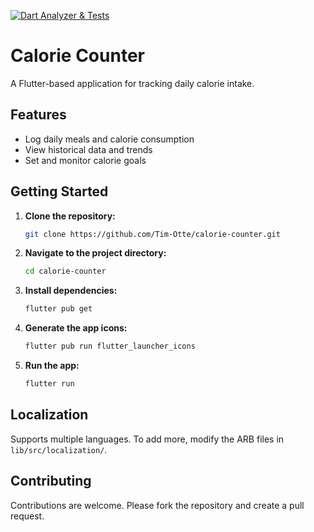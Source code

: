 [![Dart Analyzer & Tests](https://github.com/Tim-Otte/calorie-counter/actions/workflows/dart.yml/badge.svg)](https://github.com/Tim-Otte/calorie-counter/actions/workflows/dart.yml)

# Calorie Counter

A Flutter-based application for tracking daily calorie intake.

## Features

- Log daily meals and calorie consumption
- View historical data and trends
- Set and monitor calorie goals

## Getting Started

1. **Clone the repository:**
   ```bash
   git clone https://github.com/Tim-Otte/calorie-counter.git
   ```

2. **Navigate to the project directory:**
   ```bash
   cd calorie-counter
   ```

3. **Install dependencies:**
   ```bash
   flutter pub get
   ```

4. **Generate the app icons:**
   ```bash
   flutter pub run flutter_launcher_icons
   ```

5. **Run the app:**
   ```bash
   flutter run
   ```

## Localization
Supports multiple languages. To add more, modify the ARB files in `lib/src/localization/`.

## Contributing
Contributions are welcome. Please fork the repository and create a pull request.